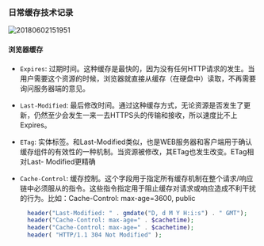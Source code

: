 ### 日常缓存技术记录

![20180602151951](D:\我的文档\GitHub\Mynote\PHP笔记\image\20180602151951.png)

#### 浏览器缓存

- `Expires`: 过期时间。这种缓存是最快的，因为没有任何HTTP请求的发生。当用户需要这个资源的时候，浏览器就直接从缓存（在硬盘中）读取，不再需要询问服务器端的意见。

- `Last-Modified`: 最后修改时间。通过这种缓存方式，无论资源是否发生了更新，仍然至少会发生一来一去HTTPS头的传输和接收，所以速度比不上Expires。

- `ETag`: 实体标签。和Last-Modified类似，也是WEB服务器和客户端用于确认缓存组件的有效性的一种机制。当资源被修改，其ETag也发生改变。ETag相对Last- Modified更精确

- `Cache-Control`: 缓存控制。这个字段用于指定所有缓存机制在整个请求/响应链中必须服从的指令。这些指令指定用于阻止缓存对请求或响应造成不利干扰的行为。比如：Cache-Control: max-age=3600, public

  ```php
    header("Last-Modified: " . gmdate("D, d M Y H:i:s") . " GMT");
    header("Cache-Control: max-age=" . $cachetime);
    header("Cache-Control: max-age=" . $cachetime);
    header( "HTTP/1.1 304 Not Modified" );
  ```

  